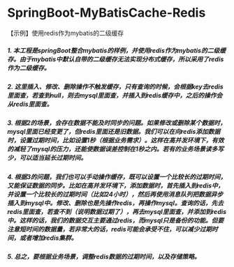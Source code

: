 # SpringBoot-MyBatisCache-Redis
【示例】使用redis作为mybatis的二级缓存

##### 1. 本工程是springBoot整合mybatis的样例，并使用redis作为mybatis的二级缓存。由于mybatis中默认自带的二级缓存无法实现分布式缓存，所以采用了redis作为二级缓存。
##### 2. 这里插入、修改、删除操作不触发缓存，只有查询的时候，会根据key去redis里面查，若查到null，则去mysql里面查，并插入到redis缓存中，之后的操作会从redis里面查。
##### 3. 根据2的场景，会存在数据不能及时同步的问题。如果修改或删除某个数据时，mysql里面已经变更了，但redis里面还是旧数据。我们可以在向redis添加数据时，设置过期时间，比如设置1秒（根据业务需求）。这样在高并发环境下，有效的减轻了mysql的压力，还能使数据误差控制在1秒之内。若有的业务场景读多写少，可以适当延长过期时间。
##### 4. 根据3的问题，我们也可以手动操作缓存，既可以设置一个比较长的过期时间，又能保证数据的同步。比如在高并发环境下，添加数据时，首先插入到redis中，并设置一个比较长的过期时间（比如24小时），然后再使用消息队列把数据异步插入到mysql中。修改、删除也是先操作redis，再操作mysql。查询的话，先去redis里面查，若查不到（说明数据过期了），再去mysql里面查，并添加到redis中。这样的话，我们的数据交互主要通过redis，而mysql只是备份的功能。但要注意短时间的数据量，若非常大的话，redis可能会承受不住，可以减少过期时间，或者增加redis集群。
##### 5. 总之，要根据业务场景，调整redis数据的过期时间，以及存储策略。
